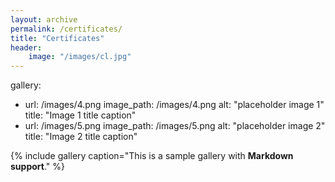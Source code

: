 ```yaml
---
layout: archive
permalink: /certificates/
title: "Certificates"
header: 
    image: "/images/cl.jpg"
---
```


gallery:
  - url: /images/4.png
    image_path: /images/4.png
    alt: "placeholder image 1"
    title: "Image 1 title caption"
  - url: /images/5.png
    image_path: /images/5.png
    alt: "placeholder image 2"
    title: "Image 2 title caption"

{% include gallery caption="This is a sample gallery with **Markdown support**." %}
